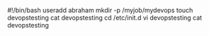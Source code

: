 #!/bin/bash
useradd abraham
mkdir -p /myjob/mydevops
touch devopstesting
cat devopstesting
cd /etc/init.d
vi devopstesting
cat devopstesting
